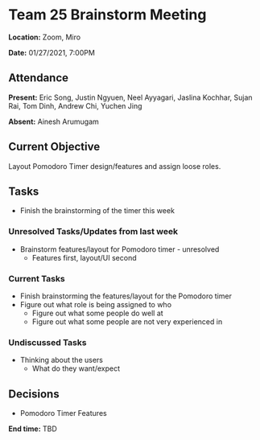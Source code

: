 # Team 25 Brainstorm Meeting

**Location:** Zoom, Miro

**Date:** 01/27/2021, 7:00PM

## Attendance

**Present:** Eric Song, Justin Ngyuen, Neel Ayyagari, Jaslina Kochhar, Sujan Rai, Tom Dinh, Andrew Chi, Yuchen Jing

**Absent:** Ainesh Arumugam

## Current Objective
Layout Pomodoro Timer design/features and assign loose roles. 

## Tasks
* Finish the brainstorming of the timer this week

### Unresolved Tasks/Updates from last week
* Brainstorm features/layout for Pomodoro timer - unresolved
  * Features first, layout/UI second

### Current Tasks
* Finish brainstorming the features/layout for the Pomodoro timer
* Figure out what role is being assigned to who
  * Figure out what some people do well at
  * Figure out what some people are not very experienced in

### Undiscussed Tasks
* Thinking about the users
  * What do they want/expect

## Decisions
* Pomodoro Timer Features

**End time:** TBD
